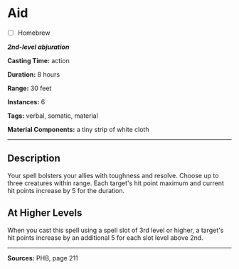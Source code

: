 # Aid

- [ ] Homebrew

***2nd-level abjuration***

**Casting Time:** action

**Duration:** 8 hours

**Range:** 30 feet

**Instances:** 6

**Tags:** verbal, somatic, material

**Material Components:** a tiny strip of white cloth

---

## Description
Your spell bolsters your allies with toughness and resolve.
Choose up to three creatures within range.
Each target's hit point maximum and current hit points increase by 5 for the duration.

## At Higher Levels
When you cast this spell using a spell slot of 3rd level or higher, a target's hit points increase by an additional 5 for each slot level above 2nd.

---

**Sources:** PHB, page 211
